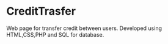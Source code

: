 # CreditTrasfer
Web page for transfer credit between users.
Developed using HTML,CSS,PHP and SQL for database.
